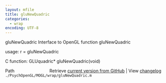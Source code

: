 ```yaml
---
layout: mfile
title: gluNewQuadric
categories:
  - wrap
encoding: UTF-8
---
```


gluNewQuadric  Interface to OpenGL function gluNewQuadric

usage:  r = gluNewQuadric

C function:  GLUquadric\* gluNewQuadric(void)


<div class="code_header" style="text-align:right;">
  <span style="float:left;">Path&nbsp;&nbsp;</span> <span class="counter">Retrieve <a href=
  "https://raw.github.com/Psychtoolbox-3/Psychtoolbox-3/beta/./PsychOpenGL/MOGL/wrap/gluNewQuadric.m">current version from GitHub</a> | View <a href=
  "https://github.com/Psychtoolbox-3/Psychtoolbox-3/commits/beta/./PsychOpenGL/MOGL/wrap/gluNewQuadric.m">changelog</a></span>
</div>
<div class="code">
  <code>./PsychOpenGL/MOGL/wrap/gluNewQuadric.m</code>
</div>
